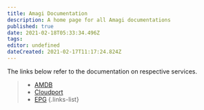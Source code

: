 ```yaml
---
title: Amagi Documentation
description: A home page for all Amagi documentations
published: true
date: 2021-02-18T05:33:34.496Z
tags: 
editor: undefined
dateCreated: 2021-02-17T11:17:24.824Z
---
```


The links below refer to the documentation on respective services.

> - [AMDB](/amdb) 
> - [Cloudport](/cloudport)
> - [EPG](/epg)
{.links-list}